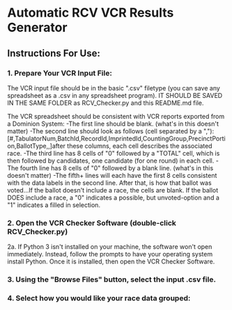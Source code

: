 # Automatic RCV VCR Results Generator

## Instructions For Use:
### 1. Prepare Your VCR Input File:
The VCR input file should be in the basic ".csv" filetype (you can save any spreadsheet as a .csv in any spreadsheet program). IT SHOULD BE SAVED IN THE SAME FOLDER as RCV_Checker.py and this README.md file.

The VCR spreadsheet should be consistent with VCR reports exported from a Dominion System:
-The first line should be blank. (what's in this doesn't matter)
-The second line should look as follows (cell separated by a ","):
[#,TabulatorNum,BatchId,RecordId,ImprintedId,CountingGroup,PrecinctPortion,BallotType,,]after these columns, each cell describes the associated race.
-The third line has 8 cells of "0" followed by a "TOTAL" cell, which is then followed by candidates, one candidate (for one round) in each cell. 
-The fourth line has 8 cells of "0" followed by a blank line. (what's in this doesn't matter)
-The fifth+ lines will each have the first 8 cells consistent with the data labels in the second line. After that, is how that ballot was voted...If the ballot doesn't include a race, the cells are blank. If the ballot DOES include a race, a "0" indicates a possible, but unvoted-option and a "1" indicates a filled in selection.

### 2. Open the VCR Checker Software (double-click RCV_Checker.py)
2a. If Python 3 isn't installed on your machine, the software won't open immediately. Instead, follow the prompts to have your operating system install Python. Once it is installed, then open the VCR Checker Software.

### 3. Using the "Browse Files" button, select the input .csv file.

### 4. Select how you would like your race data grouped:


